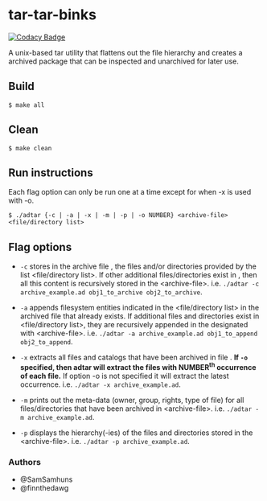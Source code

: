 # tar-tar-binks

[![Codacy Badge](https://api.codacy.com/project/badge/Grade/956289d5c77c4785836cac7e895bc60a)](https://www.codacy.com/app/samhunsadamant/tar-tar-binks?utm_source=github.com&amp;utm_medium=referral&amp;utm_content=finnthedawg/tar-tar-binks&amp;utm_campaign=Badge_Grade)

A unix-based tar utility that flattens out the file hierarchy and creates a archived package that can be inspected and unarchived for later use.

## Build
```shell
$ make all
```

## Clean
```shell
$ make clean
```

## Run instructions
Each flag option can only be run one at a time except for when -x is used with -o.
```shell
$ ./adtar {-c | -a | -x | -m | -p | -o NUMBER} <archive-file> <file/directory list>
```

## Flag options

-   `-c` stores in the archive file <archive-file>, the files and/or directories provided by the list <file/directory list>.
If other additional files/directories exist in <directory list>, then all this content is recursively stored in the \<archive-file>. i.e. `./adtar -c archive_example.ad obj1_to_archive obj2_to_archive`.

-   `-a` appends filesystem entities indicated in the <file/directory list> in the archived file <archive-file> that already
exists. If additional files and directories exist in <file/directory list>, they are recursively appended in the
designated with \<archive-file>. i.e. `./adtar -a archive_example.ad obj1_to_append obj2_to_append`.

-   `-x` extracts all files and catalogs that have been archived in file <archive-file>. **If `-o` specified, then adtar will extract the files
with NUMBER<sup>th</sup> occurrence of each file.** If option -o is not specified it will extract the latest occurrence. i.e. `./adtar -x archive_example.ad`.

-   `-m` prints out the meta-data (owner, group, rights, type of file) for all files/directories that have been archived in \<archive-file>. i.e. `./adtar -m archive_example.ad`.

-   `-p` displays the hierarchy(-ies) of the files and directories stored in the \<archive-file>. i.e. `./adtar -p archive_example.ad`.

### Authors
-   @SamSamhuns
-   @finnthedawg
